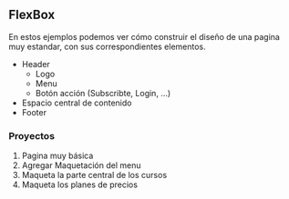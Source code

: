 ## FlexBox

En estos ejemplos podemos ver cómo construir el diseño de una pagina muy estandar, con sus correspondientes elementos.
- Header
  - Logo
  - Menu
  - Botón acción (Subscribte, Login, ...)
- Espacio central de contenido
- Footer


### Proyectos

1. Pagina muy básica
2. Agregar Maquetación del menu
3. Maqueta la parte central de los cursos
4. Maqueta los planes de precios